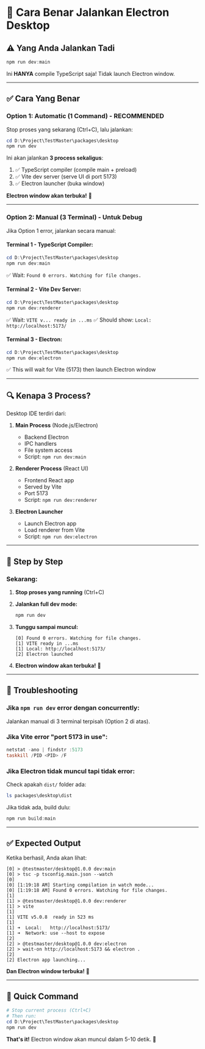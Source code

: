 # 🚀 Cara Benar Jalankan Electron Desktop

## ⚠️ Yang Anda Jalankan Tadi

```powershell
npm run dev:main
```

Ini **HANYA** compile TypeScript saja! Tidak launch Electron window.

---

## ✅ Cara Yang Benar

### **Option 1: Automatic (1 Command) - RECOMMENDED**

Stop proses yang sekarang (Ctrl+C), lalu jalankan:

```powershell
cd D:\Project\TestMaster\packages\desktop
npm run dev
```

Ini akan jalankan **3 process sekaligus**:
1. ✅ TypeScript compiler (compile main + preload)
2. ✅ Vite dev server (serve UI di port 5173)
3. ✅ Electron launcher (buka window)

**Electron window akan terbuka!** 🎊

---

### **Option 2: Manual (3 Terminal) - Untuk Debug**

Jika Option 1 error, jalankan secara manual:

#### **Terminal 1 - TypeScript Compiler:**
```powershell
cd D:\Project\TestMaster\packages\desktop
npm run dev:main
```
✅ Wait: `Found 0 errors. Watching for file changes.`

#### **Terminal 2 - Vite Dev Server:**
```powershell
cd D:\Project\TestMaster\packages\desktop
npm run dev:renderer
```
✅ Wait: `VITE v... ready in ...ms`
✅ Should show: `Local: http://localhost:5173/`

#### **Terminal 3 - Electron:**
```powershell
cd D:\Project\TestMaster\packages\desktop
npm run dev:electron
```
✅ This will wait for Vite (5173) then launch Electron window

---

## 🔍 Kenapa 3 Process?

Desktop IDE terdiri dari:

1. **Main Process** (Node.js/Electron)
   - Backend Electron
   - IPC handlers
   - File system access
   - Script: `npm run dev:main`

2. **Renderer Process** (React UI)
   - Frontend React app
   - Served by Vite
   - Port 5173
   - Script: `npm run dev:renderer`

3. **Electron Launcher**
   - Launch Electron app
   - Load renderer from Vite
   - Script: `npm run dev:electron`

---

## 📝 Step by Step

### Sekarang:

1. **Stop proses yang running** (Ctrl+C)

2. **Jalankan full dev mode:**
   ```powershell
   npm run dev
   ```

3. **Tunggu sampai muncul:**
   ```
   [0] Found 0 errors. Watching for file changes.
   [1] VITE ready in ...ms
   [1] Local: http://localhost:5173/
   [2] Electron launched
   ```

4. **Electron window akan terbuka!** 🎉

---

## 🔧 Troubleshooting

### Jika `npm run dev` error dengan concurrently:

Jalankan manual di 3 terminal terpisah (Option 2 di atas).

### Jika Vite error "port 5173 in use":

```powershell
netstat -ano | findstr :5173
taskkill /PID <PID> /F
```

### Jika Electron tidak muncul tapi tidak error:

Check apakah `dist/` folder ada:
```powershell
ls packages\desktop\dist
```

Jika tidak ada, build dulu:
```powershell
npm run build:main
```

---

## ✅ Expected Output

Ketika berhasil, Anda akan lihat:

```
[0] > @testmaster/desktop@1.0.0 dev:main
[0] > tsc -p tsconfig.main.json --watch
[0] 
[0] [1:19:18 AM] Starting compilation in watch mode...
[0] [1:19:18 AM] Found 0 errors. Watching for file changes.
[1]
[1] > @testmaster/desktop@1.0.0 dev:renderer
[1] > vite
[1]
[1] VITE v5.0.8  ready in 523 ms
[1]
[1] ➜  Local:   http://localhost:5173/
[1] ➜  Network: use --host to expose
[2]
[2] > @testmaster/desktop@1.0.0 dev:electron
[2] > wait-on http://localhost:5173 && electron .
[2]
[2] Electron app launching...
```

**Dan Electron window terbuka!** 🚀

---

## 🎯 Quick Command

```powershell
# Stop current process (Ctrl+C)
# Then run:
cd D:\Project\TestMaster\packages\desktop
npm run dev
```

**That's it!** Electron window akan muncul dalam 5-10 detik. 🎊
